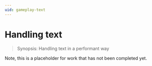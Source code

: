 ```yaml
---
uid: gameplay-text
---
```

# Handling text

> Synopsis: Handling text in a performant way

Note, this is a placeholder for work that has not been completed yet.